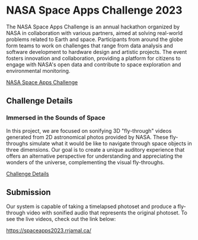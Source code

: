 # NASA Space Apps Challenge 2023

The NASA Space Apps Challenge is an annual hackathon organized by NASA in collaboration with various partners, aimed at solving real-world problems related to Earth and space. Participants from around the globe form teams to work on challenges that range from data analysis and software development to hardware design and artistic projects. The event fosters innovation and collaboration, providing a platform for citizens to engage with NASA's open data and contribute to space exploration and environmental monitoring.

[NASA Space Apps Challenge](https://www.spaceappschallenge.org/)

## Challenge Details

### Immersed in the Sounds of Space

In this project, we are focused on sonifying 3D "fly-through" videos generated from 2D astronomical photos provided by NASA. These fly-throughs simulate what it would be like to navigate through space objects in three dimensions. Our goal is to create a unique auditory experience that offers an alternative perspective for understanding and appreciating the wonders of the universe, complementing the visual fly-throughs.

[Challenge Details](https://www.spaceappschallenge.org/2023/challenges/immersed-in-the-sounds-of-space/)

## Submission

Our system is capable of taking a timelapsed photoset and produce a fly-through video with sonified audio that represents the original photoset. To see the live videos, check out the link below:

https://spaceapps2023.rrjamal.ca/